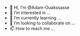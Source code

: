 - 👋 Hi, I’m @Adam-Ouakssasse
- 👀 I’m interested in ...
- 🌱 I’m currently learning ...
- 💞️ I’m looking to collaborate on ...
- 📫 How to reach me ...

<!---
Adam-Ouakssasse/Adam-Ouakssasse is a ✨ special ✨ repository because its `README.md` (this file) appears on your GitHub profile.
You can click the Preview link to take a look at your changes.
--->
